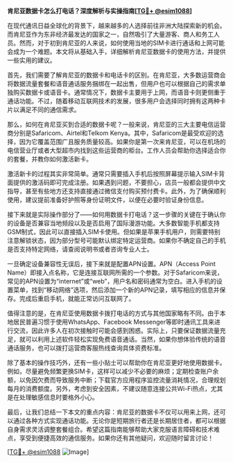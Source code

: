 **肯尼亚数据卡怎么打电话？深度解析与实操指南[[TG💪+ @esim1088](https://t.me/s/esim1088)]**

在现代通讯日益全球化的背景下，越来越多的人选择前往非洲大陆探索新的机会。而肯尼亚作为东非经济最发达的国家之一，自然吸引了大量游客、商人和务工人员。然而，对于初到肯尼亚的人来说，如何使用当地的SIM卡进行通话和上网可能会成为一个难题。本文将从基础入手，详细解析肯尼亚数据卡的使用方法，并提供一些实用的建议。

首先，我们需要了解肯尼亚的数据卡和电话卡的区别。在肯尼亚，大多数运营商会将数据流量套餐和语音通话服务捆绑在一起出售，但用户也可以根据自己的需求单独购买数据卡或语音卡。通常情况下，数据卡主要用于上网，而语音卡则更侧重于通话功能。不过，随着移动互联网技术的发展，很多用户会选择同时拥有这两种卡片以满足不同的通信需求。

那么，如何在肯尼亚买到合适的数据卡呢？一般来说，肯尼亚的三大主要电信运营商分别是Safaricom、Airtel和Telkom Kenya。其中，Safaricom是最受欢迎的选择，因为它覆盖范围广且服务质量较高。如果你是第一次来肯尼亚，可以在机场的电信营业厅或者大型超市内找到这些运营商的柜台。工作人员会帮助你选择适合你的套餐，并教你如何激活新卡。

激活新卡的过程其实非常简单。通常只需要插入手机后按照屏幕提示输入SIM卡背面提供的激活码即可完成注册。如果遇到问题，不要担心，店员一般都会提供中文指导，甚至有些地方还支持直接通过微信支付购买预付费卡。此外，为了确保顺利使用，建议提前准备好护照等身份证明文件，以便在必要时验证身份信息。

接下来就是实际操作部分了——如何用数据卡打电话？这一步骤的关键在于确认你的设备是否兼容当地频段以及是否启用了国际漫游功能。大多数智能手机都支持GSM制式，因此可以直接插入SIM卡使用。但如果是苹果手机用户，则需要特别注意解锁状态，因为部分型号可能默认绑定特定运营商。如果你不确定自己的手机是否支持特定网络，请查阅说明书或者咨询专业人士。

一旦确定设备兼容性无误后，接下来就是配置APN设置。APN（Access Point Name）即接入点名称，它是连接互联网所需的一个参数。对于Safaricom来说，常见的APN设置为“internet”或“web”，用户名和密码通常为空白。进入手机的设置菜单，找到“移动网络”选项，然后添加一个新的APN记录，填写相应的信息并保存。完成后重启手机，就能正常访问互联网了。

值得注意的是，在肯尼亚使用数据卡拨打电话的方式与其他国家略有不同。由于本地居民普遍习惯于使用WhatsApp、Facebook Messenger等即时通讯工具来进行交流，因此许多人在初次接触时可能会感到困惑。实际上，只要保证数据流量充足，就可以利用上述软件轻松实现免费语音通话。当然，如果你想体验传统的语音通话服务，也可以拨打运营商客服热线查询具体资费标准。

除了基本的操作技巧外，还有一些小贴士可以帮助你在肯尼亚更好地使用数据卡。例如，尽量避免频繁更换SIM卡，这样可以减少不必要的麻烦；定期检查账户余额，以免因欠费而导致服务中断；下载官方应用程序监控流量消耗情况，合理规划每月的消费额度。另外，考虑到安全因素，不建议随意连接公共Wi-Fi热点，尤其是在处理敏感信息时要格外小心。

最后，让我们总结一下本文的重点内容：肯尼亚的数据卡不仅可以用来上网，还可以通过各种方式实现通话功能。无论你是短期旅行者还是长期居住者，都可以根据自身需求灵活调整套餐组合。希望这篇指南能够帮助大家克服语言障碍和技术难点，享受到便捷高效的通信服务。如果你还有其他疑问，欢迎随时留言讨论！

[[TG💪+ @esim1088](https://t.me/s/esim1088) ![Image](https://i.postimg.cc/4NQfJmqS/Snipaste-2025-05-13-00-14-12.png)]